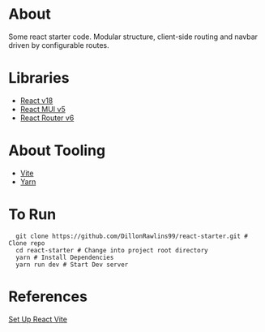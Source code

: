 # About
Some react starter code. Modular structure, client-side routing and navbar driven by configurable routes.

# Libraries
- [React v18](https://reactjs.org/docs/getting-started.html)
- [React MUI v5](https://mui.com/)
- [React Router v6](https://reactrouter.com/docs/en/v6/getting-started/overview)


# About Tooling
- [Vite](https://vitejs.dev/blog/announcing-vite2.html)
- [Yarn](https://yarnpkg.com/)

# To Run
```
  git clone https://github.com/DillonRawlins99/react-starter.git # Clone repo
  cd react-starter # Change into project root directory
  yarn # Install Dependencies
  yarn run dev # Start Dev server
```

# References
[Set Up React Vite](https://www.digitalocean.com/community/tutorials/how-to-set-up-a-react-project-with-vite)
